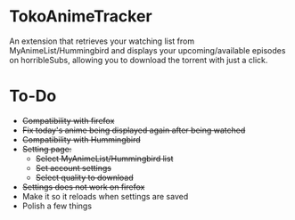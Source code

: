 # TokoAnimeTracker
An extension that retrieves your watching list from MyAnimeList/Hummingbird and displays your upcoming/available episodes on horribleSubs, allowing you to download the torrent with just a click.

# To-Do
+ ~~Compatibility with firefox~~
+ ~~Fix today's anime being displayed again after being watched~~
+ ~~Compatibility with Hummingbird~~
+ ~~Setting page:~~
	+ ~~Select MyAnimeList/Hummingbird list~~
	+ ~~Set account settings~~
	+ ~~Select quality to download~~
+ ~~Settings does not work on firefox~~
+ Make it so it reloads when settings are saved
+ Polish a few things